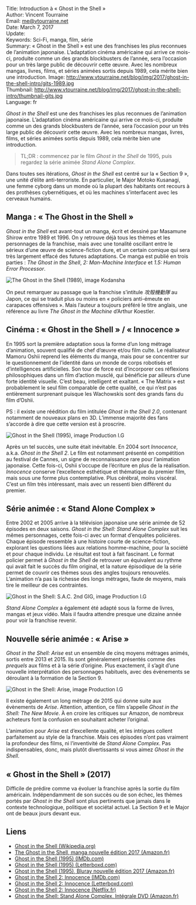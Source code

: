 Title:     Introduction à « Ghost in the Shell »  
Author:    Vincent Tourraine  
Email:     me@vtourraine.net  
Date:      March 7, 2017  
Update:   
Keywords:  Sci-Fi, manga, film, série  
Summary:   « Ghost in the Shell » est une des franchises les plus reconnues de l’animation japonaise. L’adaptation cinéma américaine qui arrive ce mois-ci, produite comme un des grands blockbusters de l’année, sera l’occasion pour un très large public de découvrir cette œuvre. Avec les nombreux mangas, livres, films, et séries animées sortis depuis 1989, cela mérite bien une introduction.
Image:     http://www.vtourraine.net/blog/img/2017/ghost-in-the-shell-intro/gits-1989.jpg  
Thumbnail: http://www.vtourraine.net/blog/img/2017/ghost-in-the-shell-intro/thumbnail-gits.jpg  
Language:  fr  


_Ghost in the Shell_ est une des franchises les plus reconnues de l’animation japonaise. L’adaptation cinéma américaine qui arrive ce mois-ci, produite comme un des grands blockbusters de l’année, sera l’occasion pour un très large public de découvrir cette œuvre. Avec les nombreux mangas, livres, films, et séries animées sortis depuis 1989, cela mérite bien une introduction.

> TL;DR : commencez par le film _Ghost in the Shell_ de 1995, puis regardez la série animée _Stand Alone Complex_.

Dans toutes ses itérations, _Ghost in the Shell_ est centré sur la « Section 9 », une unité d’élite anti-terroriste. En particulier, le Major Motoko Kusanagi, une femme cyborg dans un monde où la plupart des habitants ont recours à des prothèses cybernétiques, et où les machines s’interfacent avec les cerveaux humains.

## Manga : « The Ghost in the Shell »

_Ghost in the Shell_ est avant-tout un manga, écrit et dessiné par Masamune Shirow entre 1989 et 1996. On y retrouve déjà tous les thèmes et les personnages de la franchise, mais avec une tonalité oscillant entre le sérieux d’une œuvre de science-fiction dure, et un certain comique qui sera très largement effacé des futures adaptations. Ce manga est publié en trois parties : _The Ghost in the Shell_, _2: Man-Machine Interface_ et _1.5: Human Error Processor_.

![The Ghost in the Shell (1989), image Kodansha](http://www.vtourraine.net/blog/img/2017/ghost-in-the-shell-intro/gits-1989.jpg)

On peut remarquer au passage que la franchise s’intitule _攻殻機動隊_ au Japon, ce qui se traduit plus ou moins en « policiers anti-émeute en carapaces offensives ». Mais l’auteur a toujours préféré le titre anglais, une référence au livre _The Ghost in the Machine_ d’Arthur Koestler.

## Cinéma : « Ghost in the Shell » / « Innocence »

En 1995 sort la première adaptation sous la forme d’un long métrage d’animation, souvent qualifié de chef d’œuvre et/ou film culte. Le réalisateur Mamoru Oshii reprend les éléments du manga, mais pour se concentrer sur le questionnement de l’identité dans un monde de corps robotisés et d’intelligences artificielles. Son tour de force est d’incorporer ces réflexions philosophiques dans un film d’action musclé, qui bénéficie par ailleurs d’une forte identité visuelle. C’est beau, intelligent et exaltant. « The Matrix » est probablement le seul film comparable de cette qualité, ce qui n’est pas entièrement surprenant puisque les Wachowskis sont des grands fans du film d’Oshii.

PS : il existe une réédition du film intitulée _Ghost in the Shell 2.0_, contenant notamment de nouveaux plans en 3D. L’immense majorité des fans s’accorde à dire que cette version est à proscrire.

![Ghost in the Shell (1995), image Production I.G](http://www.vtourraine.net/blog/img/2017/ghost-in-the-shell-intro/gits-1995.jpg)

Après un tel succès, une suite était inévitable. En 2004 sort _Innocence_, a.k.a. _Ghost in the Shell 2_. Le film est notamment présenté en compétition au festival de Cannes, un signe de reconnaissance rare pour l’animation japonaise. Cette fois-ci, Oshii s’occupe de l’écriture en plus de la réalisation. _Innocence_ conserve l’excellence esthétique et thématique du premier film, mais sous une forme plus contemplative. Plus cérébral, moins viscéral. C’est un film très intéressant, mais avec un ressenti bien différent du premier.

## Série animée : « Stand Alone Complex »

Entre 2002 et 2005 arrive à la télévision japonaise une série animée de 52 épisodes en deux saisons. _Ghost in the Shell: Stand Alone Complex_ suit les mêmes personnages, cette fois-ci avec un format d’enquêtes policières. Chaque épisode ressemble à une histoire courte de science-fiction, explorant les questions liées aux relations homme-machine, pour la société et pour chaque individu. Le résultat est tout à fait fascinant. Le format policier permet à _Ghost in the Shell_ de retrouver un équivalent au rythme qui avait fait le succès du film original, et la nature épisodique de la série permet de couvrir ces thèmes sous des angles toujours renouvelés. L’animation n’a pas la richesse des longs métrages, faute de moyens, mais tire le meilleur de ces contraintes.

![Ghost in the Shell: S.A.C. 2nd GIG, image Production I.G](http://www.vtourraine.net/blog/img/2017/ghost-in-the-shell-intro/gits-sac-2nd-gig.jpg)

_Stand Alone Complex_ a également été adapté sous la forme de livres, mangas et jeux vidéo. Mais il faudra attendre presque une dizaine année pour voir la franchise revenir.

## Nouvelle série animée : « Arise »

_Ghost in the Shell: Arise_ est un ensemble de cinq moyens métrages animés, sortis entre 2013 et 2015. Ils sont généralement présentés comme des _prequels_ aux films et à la série d’origine. Plus exactement, il s’agit d’une nouvelle interprétation des personnages habituels, avec des évènements se déroulant à la formation de la Section 9.

![Ghost in the Shell: Arise, image Production I.G](http://www.vtourraine.net/blog/img/2017/ghost-in-the-shell-intro/gits-arise.jpg)

Il existe également un long métrage de 2015 qui donne suite aux évènements de _Arise_. Attention, attention, ce film s’appelle _Ghost in the Shell: The New Movie_. À en croire les critiques sur Amazon, de nombreux acheteurs font la confusion en souhaitant acheter l’original.

L’animation pour _Arise_ est d’excellente qualité, et les intrigues collent parfaitement au style de la franchise. Mais ces épisodes n’ont pas vraiment la profondeur des films, ni l’inventivité de _Stand Alone Complex_. Pas indispensables, donc, mais plutôt divertissants si vous aimez _Ghost in the Shell_.

## « Ghost in the Shell » (2017)

Difficile de prédire comme va évoluer la franchise après la sortie du film américain. Indépendamment de son succès ou de son échec, les thèmes portés par _Ghost in the Shell_ sont plus pertinents que jamais dans le contexte technologique, politique et sociétal actuel. La Section 9 et le Major ont de beaux jours devant eux.

## Liens

- [Ghost in the Shell (Wikipedia.org)](https://en.wikipedia.org/wiki/Ghost_in_the_Shell)
- [The Ghost in the Shell, manga nouvelle édition 2017 (Amazon.fr)](https://www.amazon.fr/dp/2723497038)
- [Ghost in the Shell (1995) (IMDb.com)](http://www.imdb.com/title/tt0113568)
- [Ghost in the Shell (1995) (Letterboxd.com)](https://letterboxd.com/film/ghost-in-the-shell/)
- [Ghost in the Shell (1995), Bluray nouvelle édition 2017 (Amazon.fr)](https://www.amazon.fr/dp/B01MT5QK1Z)
- [Ghost in the Shell 2: Innocence (IMDb.com)](http://www.imdb.com/title/tt0347246)
- [Ghost in the Shell 2: Innocence (Letterboxd.com)](https://letterboxd.com/film/ghost-in-the-shell-2-innocence/)
- [Ghost in the Shell 2: Innocence (Netflix.fr)](https://www.netflix.com/title/70001548)
- [Ghost in the Shell: Stand Alone Complex, Intégrale DVD (Amazon.fr)](https://www.amazon.fr/dp/B0065UE4Q0)
